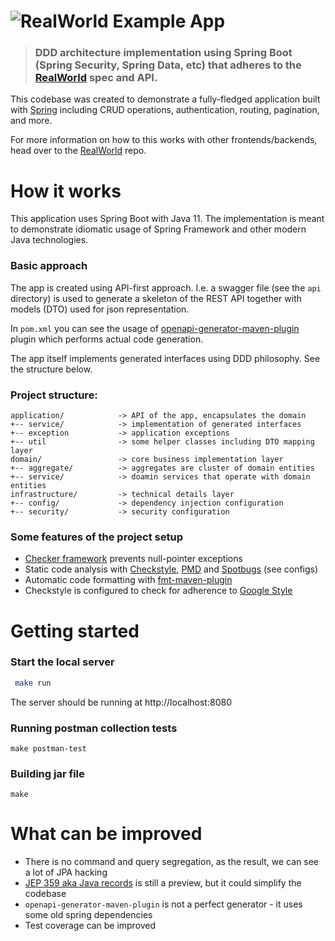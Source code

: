 # ![RealWorld Example App](spring-logo.png)

> ### DDD architecture implementation using Spring Boot (Spring Security, Spring Data, etc) that adheres to the [RealWorld](https://github.com/gothinkster/realworld) spec and API.

This codebase was created to demonstrate a fully-fledged application built with [Spring](https://spring.io) including CRUD operations, authentication, routing, pagination, and more.

For more information on how to this works with other frontends/backends, head over to  the [RealWorld](https://github.com/gothinkster/realworld) repo.

# How it works

This application uses Spring Boot with Java 11. The implementation is meant to demonstrate idiomatic usage of Spring Framework and other modern Java technologies.

### Basic approach

The app is created using API-first approach. I.e. a swagger file (see the `api` directory) is used
to generate a skeleton of the REST API together with models (DTO) used for json representation.

In `pom.xml` you can see the usage of [openapi-generator-maven-plugin](https://github.com/OpenAPITools/openapi-generator/tree/master/modules/openapi-generator-maven-plugin) plugin which performs actual code generation.

The app itself implements generated interfaces using DDD philosophy. See the structure below.

### Project structure:

```
application/            -> API of the app, encapsulates the domain
+-- service/            -> implementation of generated interfaces
+-- exception           -> application exceptions
+-- util                -> some helper classes including DTO mapping layer
domain/                 -> core business implementation layer
+-- aggregate/          -> aggregates are cluster of domain entities
+-- service/            -> doamin services that operate with domain entities
infrastructure/         -> technical details layer
+-- config/             -> dependency injection configuration
+-- security/           -> security configuration
```

### Some features of the project setup
* [Checker framework](https://checkerframework.org) prevents null-pointer exceptions
* Static code analysis with [Checkstyle](https://checkstyle.sourceforge.io), [PMD](https://pmd.github.io) and [Spotbugs](https://spotbugs.github.io) (see configs)
* Automatic code formatting with [fmt-maven-plugin](https://github.com/spotify/fmt-maven-plugin)
* Checkstyle is configured to check for adherence to [Google Style](https://google.github.io/styleguide/javaguide.html)

# Getting started

### Start the local server

```bash
 make run
 ```

The server should be running at http://localhost:8080


### Running postman collection tests

```
make postman-test
```

### Building jar file

```
make
```


# What can be improved

* There is no command and query segregation, as the result, we can see a lot of JPA hacking
* [JEP 359 aka Java records](https://openjdk.java.net/jeps/359) is still a preview, but it could simplify the codebase
* `openapi-generator-maven-plugin` is not a perfect generator - it uses some old spring dependencies
* Test coverage can be improved
